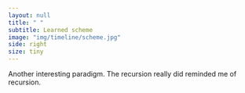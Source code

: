```yaml
---
layout: null
title: " "
subtitle: Learned scheme
image: "img/timeline/scheme.jpg"
side: right
size: tiny
---
```

Another interesting paradigm. The recursion really did reminded me of recursion.